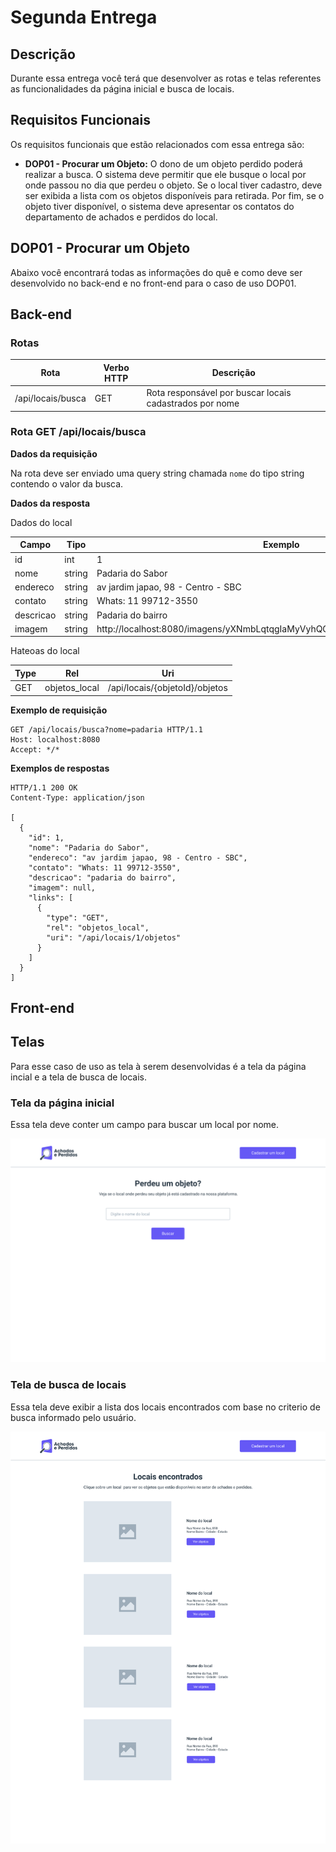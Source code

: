 # Segunda Entrega

## Descrição

Durante essa entrega você terá que desenvolver as rotas e telas referentes as funcionalidades da página inicial e busca de locais.

## Requisitos Funcionais

Os requisitos funcionais que estão relacionados com essa entrega são:

- **DOP01 - Procurar um Objeto:** O dono de um objeto perdido poderá realizar a busca. O sistema deve permitir que ele busque o local por onde passou no dia que perdeu o objeto. Se o local tiver cadastro, deve ser exibida a lista com os objetos disponíveis para retirada. Por fim, se o objeto tiver disponível, o sistema deve apresentar os contatos do departamento de achados e perdidos do local.

## DOP01 - Procurar um Objeto

Abaixo você encontrará todas as informações do quê e como deve ser desenvolvido no back-end e no front-end para o caso de uso DOP01.

## Back-end

### Rotas

| Rota              | Verbo HTTP | Descrição                                               |
|-------------------|------------|---------------------------------------------------------|
| /api/locais/busca | GET        | Rota responsável por buscar locais cadastrados por nome |

### Rota GET /api/locais/busca

**Dados da requisição**

Na rota deve ser enviado uma query string chamada `nome` do tipo string contendo o valor da busca.

**Dados da resposta**

Dados do local

| Campo     | Tipo    | Exemplo                                                                    |
|-----------|---------|----------------------------------------------------------------------------|
| id        | int     | 1                                                                          |
| nome      | string  | Padaria do Sabor                                                           |
| endereco  | string  | av jardim japao, 98 - Centro - SBC                                         |
| contato   | string  | Whats: 11 99712-3550                                                       |
| descricao | string  | Padaria do bairro                                                          |
| imagem    | string  | http://localhost:8080/imagens/yXNmbLqtqgIaMyVyhQGDCZuIJMwSQ5UQMV6ystLs.png |                  |

Hateoas do local

| Type          | Rel           | Uri                            |
|---------------|---------------|--------------------------------|
| GET           | objetos_local | /api/locais/{objetoId}/objetos |

**Exemplo de requisição**

```
GET /api/locais/busca?nome=padaria HTTP/1.1
Host: localhost:8080
Accept: */*
```

**Exemplos de respostas**

```
HTTP/1.1 200 OK
Content-Type: application/json

[
  {
    "id": 1,
    "nome": "Padaria do Sabor",
    "endereco": "av jardim japao, 98 - Centro - SBC",
    "contato": "Whats: 11 99712-3550",
    "descricao": "padaria do bairro",
    "imagem": null,
    "links": [
      {
        "type": "GET",
        "rel": "objetos_local",
        "uri": "/api/locais/1/objetos"
      }
    ]
  }
]
```

## Front-end

## Telas

Para esse caso de uso as tela à serem desenvolvidas é a tela da página incial e a tela de busca de locais.

### Tela da página inicial

Essa tela deve conter um campo para buscar um local por nome.

![Tela de página inicial](../telas/tela-pagina-inicial.png)

### Tela de busca de locais

Essa tela deve exibir a lista dos locais encontrados com base no criterio de busca informado pelo usuário.

![Tela de busca de locais](../telas/tela-busca-locais.png)